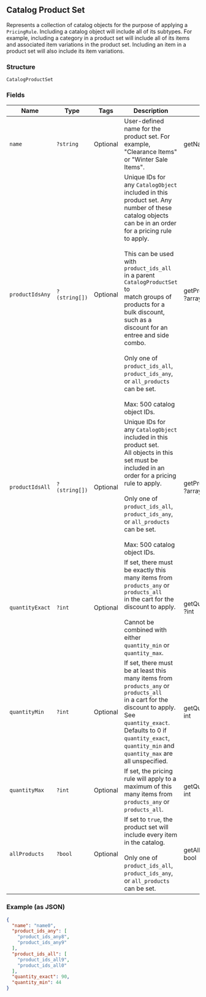 ## Catalog Product Set

Represents a collection of catalog objects for the purpose of applying a
`PricingRule`. Including a catalog object will include all of its subtypes.
For example, including a category in a product set will include all of its
items and associated item variations in the product set. Including an item in
a product set will also include its item variations.

### Structure

`CatalogProductSet`

### Fields

| Name | Type | Tags | Description | Getter | Setter |
|  --- | --- | --- | --- | --- | --- |
| `name` | `?string` | Optional | User-defined name for the product set. For example, "Clearance Items"<br>or "Winter Sale Items". | getName(): ?string | setName(?string name): void |
| `productIdsAny` | `?(string[])` | Optional | Unique IDs for any `CatalogObject` included in this product set. Any<br>number of these catalog objects can be in an order for a pricing rule to apply.<br><br>This can be used with `product_ids_all` in a parent `CatalogProductSet` to<br>match groups of products for a bulk discount, such as a discount for an<br>entree and side combo.<br><br>Only one of `product_ids_all`, `product_ids_any`, or `all_products` can be set.<br><br>Max: 500 catalog object IDs. | getProductIdsAny(): ?array | setProductIdsAny(?array productIdsAny): void |
| `productIdsAll` | `?(string[])` | Optional | Unique IDs for any `CatalogObject` included in this product set.<br>All objects in this set must be included in an order for a pricing rule to apply.<br><br>Only one of `product_ids_all`, `product_ids_any`, or `all_products` can be set.<br><br>Max: 500 catalog object IDs. | getProductIdsAll(): ?array | setProductIdsAll(?array productIdsAll): void |
| `quantityExact` | `?int` | Optional | If set, there must be exactly this many items from `products_any` or `products_all`<br>in the cart for the discount to apply.<br><br>Cannot be combined with either `quantity_min` or `quantity_max`. | getQuantityExact(): ?int | setQuantityExact(?int quantityExact): void |
| `quantityMin` | `?int` | Optional | If set, there must be at least this many items from `products_any` or `products_all`<br>in a cart for the discount to apply. See `quantity_exact`. Defaults to 0 if<br>`quantity_exact`, `quantity_min` and `quantity_max` are all unspecified. | getQuantityMin(): ?int | setQuantityMin(?int quantityMin): void |
| `quantityMax` | `?int` | Optional | If set, the pricing rule will apply to a maximum of this many items from<br>`products_any` or `products_all`. | getQuantityMax(): ?int | setQuantityMax(?int quantityMax): void |
| `allProducts` | `?bool` | Optional | If set to `true`, the product set will include every item in the catalog.<br><br>Only one of `product_ids_all`, `product_ids_any`, or `all_products` can be set. | getAllProducts(): ?bool | setAllProducts(?bool allProducts): void |

### Example (as JSON)

```json
{
  "name": "name0",
  "product_ids_any": [
    "product_ids_any8",
    "product_ids_any9"
  ],
  "product_ids_all": [
    "product_ids_all9",
    "product_ids_all0"
  ],
  "quantity_exact": 90,
  "quantity_min": 44
}
```

